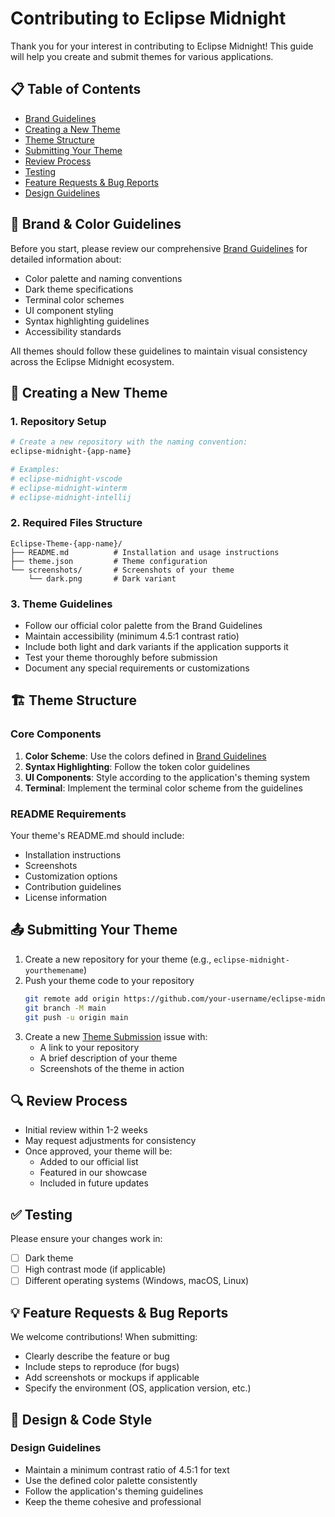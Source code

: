 # Contributing to Eclipse Midnight

Thank you for your interest in contributing to Eclipse Midnight! This guide will help you create and submit themes for various applications.

## 📋 Table of Contents
- [Brand Guidelines](#-brand--color-guidelines)
- [Creating a New Theme](#-creating-a-new-theme)
- [Theme Structure](#-theme-structure)
- [Submitting Your Theme](#-submitting-your-theme)
- [Review Process](#-review-process)
- [Testing](#-testing)
- [Feature Requests & Bug Reports](#-feature-requests--bug-reports)
- [Design Guidelines](#-design--code-style)

## 🎨 Brand & Color Guidelines

Before you start, please review our comprehensive [Brand Guidelines](BRAND_GUIDELINES.md) for detailed information about:
- Color palette and naming conventions
- Dark theme specifications
- Terminal color schemes
- UI component styling
- Syntax highlighting guidelines
- Accessibility standards

All themes should follow these guidelines to maintain visual consistency across the Eclipse Midnight ecosystem.

## 🎨 Creating a New Theme

### 1. Repository Setup
```bash
# Create a new repository with the naming convention:
eclipse-midnight-{app-name}

# Examples:
# eclipse-midnight-vscode
# eclipse-midnight-winterm
# eclipse-midnight-intellij
```

### 2. Required Files Structure
```
Eclipse-Theme-{app-name}/
├── README.md          # Installation and usage instructions
├── theme.json         # Theme configuration
└── screenshots/       # Screenshots of your theme
    └── dark.png       # Dark variant
```

### 3. Theme Guidelines
- Follow our official color palette from the Brand Guidelines
- Maintain accessibility (minimum 4.5:1 contrast ratio)
- Include both light and dark variants if the application supports it
- Test your theme thoroughly before submission
- Document any special requirements or customizations

## 🏗️ Theme Structure

### Core Components
1. **Color Scheme**: Use the colors defined in [Brand Guidelines](BRAND_GUIDELINES.md)
2. **Syntax Highlighting**: Follow the token color guidelines
3. **UI Components**: Style according to the application's theming system
4. **Terminal**: Implement the terminal color scheme from the guidelines

### README Requirements
Your theme's README.md should include:
- Installation instructions
- Screenshots
- Customization options
- Contribution guidelines
- License information

## 📤 Submitting Your Theme
1. Create a new repository for your theme (e.g., `eclipse-midnight-yourthemename`)
2. Push your theme code to your repository
   ```bash
   git remote add origin https://github.com/your-username/eclipse-midnight-yourthemename.git
   git branch -M main
   git push -u origin main
   ```
3. Create a new [Theme Submission](https://github.com/eclipse-themes/Eclipse-Themes/issues/new?template=theme-submission.yml) issue with:
   - A link to your repository
   - A brief description of your theme
   - Screenshots of the theme in action

## 🔍 Review Process
- Initial review within 1-2 weeks
- May request adjustments for consistency
- Once approved, your theme will be:
  - Added to our official list
  - Featured in our showcase
  - Included in future updates

## ✅ Testing

Please ensure your changes work in:
- [ ] Dark theme
- [ ] High contrast mode (if applicable)
- [ ] Different operating systems (Windows, macOS, Linux)

## 💡 Feature Requests & Bug Reports

We welcome contributions! When submitting:
- Clearly describe the feature or bug
- Include steps to reproduce (for bugs)
- Add screenshots or mockups if applicable
- Specify the environment (OS, application version, etc.)

## 🎨 Design & Code Style

### Design Guidelines
- Maintain a minimum contrast ratio of 4.5:1 for text
- Use the defined color palette consistently
- Follow the application's theming guidelines
- Keep the theme cohesive and professional
